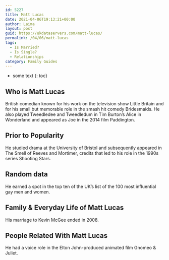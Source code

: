 ```yaml
---
id: 5227
title: Matt Lucas
date: 2021-04-06T19:13:21+00:00
author: Laima
layout: post
guid: https://ukdataservers.com/matt-lucas/
permalink: /04/06/matt-lucas
tags:
  - Is Married?
  - Is Single?
  - Relationships
category: Family Guides
---
```


* some text
{: toc}


## Who is Matt Lucas
                  
                  
                  
British comedian known for his work on the television show Little Britain and for his small but memorable role in the smash hit comedy Bridesmaids. He also played Tweedledee and Tweedledum in Tim Burton&#8217;s Alice in Wonderland and appeared as Joe in the 2014 film Paddington.
                  
              
            
              
            
                
                
                
## Prior to Popularity
                  
                  
                  
He studied drama at the University of Bristol and subsequently appeared in The Smell of Reeves and Mortimer, credits that led to his role in the 1990s series Shooting Stars.
                  
              
            
              
            
                
                
                
## Random data
                  
                  
                  
He earned a spot in the top ten of the UK&#8217;s list of the 100 most influential gay men and women.
                  
              
            
              
            
                
                
                
## Family & Everyday Life of Matt Lucas
                  
                  
                  
His marriage to Kevin McGee ended in 2008.
                  
              
            
              
            
                
                
                
## People Related With Matt Lucas
                  
                  
                  
He had a voice role in the Elton John-produced animated film Gnomeo & Juliet.
                  
              
            
              
            
                
              
            
              
              
            
            
              
            
          
          
          